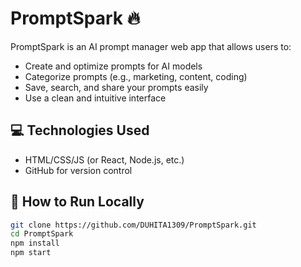 # PromptSpark 🔥

PromptSpark is an AI prompt manager web app that allows users to:

- Create and optimize prompts for AI models
- Categorize prompts (e.g., marketing, content, coding)
- Save, search, and share your prompts easily
- Use a clean and intuitive interface

## 💻 Technologies Used

- HTML/CSS/JS (or React, Node.js, etc.)
- GitHub for version control

## 🚀 How to Run Locally

```bash
git clone https://github.com/DUHITA1309/PromptSpark.git
cd PromptSpark
npm install
npm start


